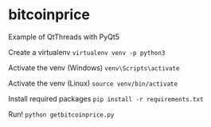 # bitcoinprice
Example of QtThreads with PyQt5

Create a virtualenv
``` virtualenv venv -p python3 ```

Activate the venv (Windows)
``` venv\Scripts\activate ```

Activate the venv (Linux)
``` source venv/bin/activate ```

Install required packages
``` pip install -r requirements.txt ```

Run!
``` python getbitcoinprice.py ```